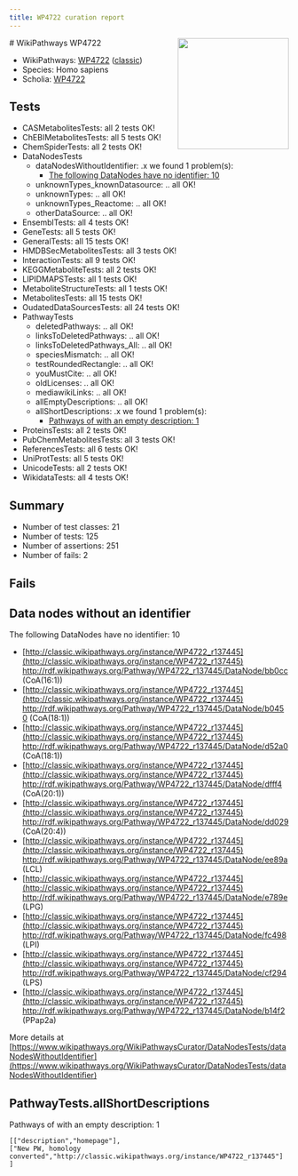 ```yaml
---
title: WP4722 curation report
---
```


<img style="float: right; width: 200px" src="https://upload.wikimedia.org/wikipedia/commons/thumb/8/83/Wplogo_with_text_500.png/640px-Wplogo_with_text_500.png" />
# WikiPathways WP4722

* WikiPathways: [WP4722](https://wikipathways.org/pathways/WP4722) ([classic](https://classic.wikipathways.org/instance/WP4722))
* Species: Homo sapiens
* Scholia: [WP4722](https://scholia.toolforge.org/wikipathways/WP4722)
## Tests
* CASMetabolitesTests: all 2 tests OK!
* ChEBIMetabolitesTests: all 5 tests OK!
* ChemSpiderTests: all 2 tests OK!
* DataNodesTests
    * dataNodesWithoutIdentifier: .x we found 1 problem(s):
        * [The following DataNodes have no identifier: 10](#8792c490)
    * unknownTypes_knownDatasource: .. all OK!
    * unknownTypes: .. all OK!
    * unknownTypes_Reactome: .. all OK!
    * otherDataSource: .. all OK!
* EnsemblTests: all 4 tests OK!
* GeneTests: all 5 tests OK!
* GeneralTests: all 15 tests OK!
* HMDBSecMetabolitesTests: all 3 tests OK!
* InteractionTests: all 9 tests OK!
* KEGGMetaboliteTests: all 2 tests OK!
* LIPIDMAPSTests: all 1 tests OK!
* MetaboliteStructureTests: all 1 tests OK!
* MetabolitesTests: all 15 tests OK!
* OudatedDataSourcesTests: all 24 tests OK!
* PathwayTests
    * deletedPathways: .. all OK!
    * linksToDeletedPathways: .. all OK!
    * linksToDeletedPathways_All: .. all OK!
    * speciesMismatch: .. all OK!
    * testRoundedRectangle: .. all OK!
    * youMustCite: .. all OK!
    * oldLicenses: .. all OK!
    * mediawikiLinks: .. all OK!
    * allEmptyDescriptions: .. all OK!
    * allShortDescriptions: .x we found 1 problem(s):
        * [Pathways of with an empty description: 1](#61e25f16)
* ProteinsTests: all 2 tests OK!
* PubChemMetabolitesTests: all 3 tests OK!
* ReferencesTests: all 6 tests OK!
* UniProtTests: all 5 tests OK!
* UnicodeTests: all 2 tests OK!
* WikidataTests: all 4 tests OK!


## Summary

* Number of test classes: 21
* Number of tests: 125
* Number of assertions: 251
* Number of fails: 2

## Fails

<a name="8792c490" />

## Data nodes without an identifier

The following DataNodes have no identifier: 10

* [http://classic.wikipathways.org/instance/WP4722_r137445](http://classic.wikipathways.org/instance/WP4722_r137445) http://rdf.wikipathways.org/Pathway/WP4722_r137445/DataNode/bb0cc (CoA(16:1))
* [http://classic.wikipathways.org/instance/WP4722_r137445](http://classic.wikipathways.org/instance/WP4722_r137445) http://rdf.wikipathways.org/Pathway/WP4722_r137445/DataNode/b0450 (CoA(18:1))
* [http://classic.wikipathways.org/instance/WP4722_r137445](http://classic.wikipathways.org/instance/WP4722_r137445) http://rdf.wikipathways.org/Pathway/WP4722_r137445/DataNode/d52a0 (CoA(18:1))
* [http://classic.wikipathways.org/instance/WP4722_r137445](http://classic.wikipathways.org/instance/WP4722_r137445) http://rdf.wikipathways.org/Pathway/WP4722_r137445/DataNode/dfff4 (CoA(20:1))
* [http://classic.wikipathways.org/instance/WP4722_r137445](http://classic.wikipathways.org/instance/WP4722_r137445) http://rdf.wikipathways.org/Pathway/WP4722_r137445/DataNode/dd029 (CoA(20:4))
* [http://classic.wikipathways.org/instance/WP4722_r137445](http://classic.wikipathways.org/instance/WP4722_r137445) http://rdf.wikipathways.org/Pathway/WP4722_r137445/DataNode/ee89a (LCL)
* [http://classic.wikipathways.org/instance/WP4722_r137445](http://classic.wikipathways.org/instance/WP4722_r137445) http://rdf.wikipathways.org/Pathway/WP4722_r137445/DataNode/e789e (LPG)
* [http://classic.wikipathways.org/instance/WP4722_r137445](http://classic.wikipathways.org/instance/WP4722_r137445) http://rdf.wikipathways.org/Pathway/WP4722_r137445/DataNode/fc498 (LPI)
* [http://classic.wikipathways.org/instance/WP4722_r137445](http://classic.wikipathways.org/instance/WP4722_r137445) http://rdf.wikipathways.org/Pathway/WP4722_r137445/DataNode/cf294 (LPS)
* [http://classic.wikipathways.org/instance/WP4722_r137445](http://classic.wikipathways.org/instance/WP4722_r137445) http://rdf.wikipathways.org/Pathway/WP4722_r137445/DataNode/b14f2 (PPap2a)


More details at [https://www.wikipathways.org/WikiPathwaysCurator/DataNodesTests/dataNodesWithoutIdentifier](https://www.wikipathways.org/WikiPathwaysCurator/DataNodesTests/dataNodesWithoutIdentifier)

<a name="61e25f16" />

## PathwayTests.allShortDescriptions

Pathways of with an empty description: 1
```
[["description","homepage"],
["New PW, homology converted","http://classic.wikipathways.org/instance/WP4722_r137445"]
]
```

